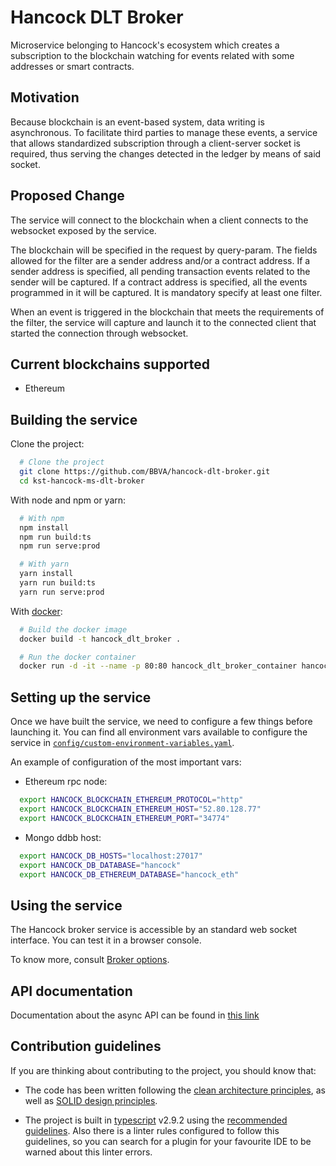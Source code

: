 # Hancock DLT Broker

Microservice belonging to Hancock's ecosystem which creates a subscription to the blockchain 
watching for events related with some addresses or smart contracts.

## Motivation

Because blockchain is an event-based system, data writing is asynchronous. To facilitate third parties to manage these events, a service that allows standardized subscription through a client-server socket is required, thus serving the changes detected in the ledger by means of said socket.

## Proposed Change

The service will connect to the blockchain when a client connects to the websocket exposed by the service.

The blockchain will be specified in the request by query-param. The fields allowed for the filter are a sender address and/or a contract address. If a sender address is specified, all pending transaction events related to the sender will be captured. If a contract address is specified, all the events programmed in it will be captured. It is mandatory specify at least one filter.

When an event is triggered in the blockchain that meets the requirements of the filter, the service will capture and launch it to the connected client that started the connection through websocket.

## Current blockchains supported

* Ethereum

## Building the service

Clone the project:
```bash
  # Clone the project 
  git clone https://github.com/BBVA/hancock-dlt-broker.git
  cd kst-hancock-ms-dlt-broker
```

With node and npm or yarn:
```bash
  # With npm
  npm install
  npm run build:ts
  npm run serve:prod

  # With yarn
  yarn install
  yarn run build:ts
  yarn run serve:prod
```

With [docker](https://www.docker.com/):
```bash
  # Build the docker image
  docker build -t hancock_dlt_broker .

  # Run the docker container
  docker run -d -it --name -p 80:80 hancock_dlt_broker_container hancock_dlt_broker
```

## Setting up the service

Once we have built the service, we need to configure a few things before launching it. You can find all environment vars 
available to configure the service in [`config/custom-environment-variables.yaml`](https://github.com/BBVA/hancock-dlt-broker/blob/master/config/custom-environment-variables.yaml).

An example of configuration of the most important vars:

- Ethereum rpc node:
```bash
  export HANCOCK_BLOCKCHAIN_ETHEREUM_PROTOCOL="http"
  export HANCOCK_BLOCKCHAIN_ETHEREUM_HOST="52.80.128.77"
  export HANCOCK_BLOCKCHAIN_ETHEREUM_PORT="34774"
```

- Mongo ddbb host:
```bash
  export HANCOCK_DB_HOSTS="localhost:27017"
  export HANCOCK_DB_DATABASE="hancock"
  export HANCOCK_DB_ETHEREUM_DATABASE="hancock_eth"
```

## Using the service

The Hancock broker service is accessible by an standard web socket interface. You can test it in a browser console.

To know more, consult <a href="./Options/">Broker options</a>. 

## API documentation

Documentation about the async API can be found in [this link](https://bbva.github.io/hancock-dlt-broker/api.html)

## Contribution guidelines

If you are thinking about contributing to the project, you should know that:

- The code has been written following the [clean architecture principles](https://8thlight.com/blog/uncle-bob/2012/08/13/the-clean-architecture.html), as well as [SOLID design principles](https://es.wikipedia.org/wiki/SOLID).

- The project is built in [typescript](https://www.typescriptlang.org/) v2.9.2 using the [recommended guidelines](https://github.com/palantir/tslint/blob/master/src/configs/recommended.ts). Also there is a linter rules configured to follow this guidelines, so you can search for a plugin for your favourite IDE to be warned about this linter errors.
